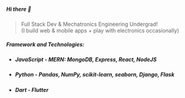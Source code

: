 ##### Hi there 👋
> Full Stack Dev & Mechatronics Engineering Undergrad!  
> (I build web & mobile apps + play with electronics occasionally)

##### Framework and Technologies:
* ##### JavaScript       - MERN: MongoDB, Express, React, NodeJS
* ##### Python           - Pandas, NumPy, scikit-learn, seaborn, Django, Flask
* ##### Dart             - Flutter

<!--
**asmyio/asmyio** is a ✨ _special_ ✨ repository because its `README.md` (this file) appears on your GitHub profile.

Here are some ideas to get you started:

- 🔭 I’m currently working on ...
- 🌱 I’m currently learning ...
- 👯 I’m looking to collaborate on ...
- 🤔 I’m looking for help with ...
- 💬 Ask me about ...
- 📫 How to reach me: ...
- 😄 Pronouns: ...
- ⚡ Fun fact: ...
-->
